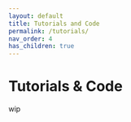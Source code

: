 ```yaml
---
layout: default
title: Tutorials and Code
permalink: /tutorials/
nav_order: 4
has_children: true
---
```


# Tutorials & Code

wip
